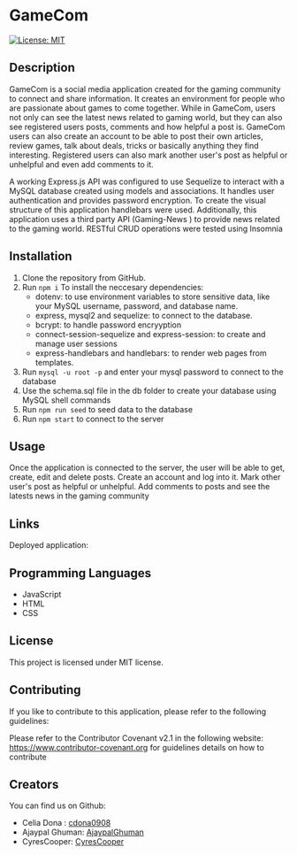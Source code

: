 # GameCom

[![License: MIT](https://img.shields.io/badge/License-MIT-yellow.svg)](https://opensource.org/licenses/MIT)

## Description

GameCom is a social media application created for the gaming community to connect and share information. It creates an environment for people who are passionate about games to come together. While in GameCom, users not only can see the latest news related to gaming world, but they can also see registered users posts, comments and how helpful a post is.
GameCom users can also create an account to be able to post their own articles, review games, talk about deals, tricks or basically anything they find interesting. Registered users can also mark another user's post as helpful or unhelpful and even add comments to it.

A working Express.js API was configured to use Sequelize to interact with a MySQL database created using models and associations. It handles user authentication and provides password encryption. To create the visual structure of this application handlebars were used. Additionally, this application uses a third party API (Gaming-News ) to provide news related to the gaming world. RESTful CRUD operations were tested using Insomnia


## Installation

1. Clone the repository from GitHub. 
2. Run `npm i`  To install the neccesary dependencies:
   - dotenv: to use environment variables to store sensitive data, like your MySQL username, password, and database name.
   - express, mysql2 and sequelize: to connect to the database.
   - bcrypt: to handle password encryyption
   - connect-session-sequelize and express-session: to create and manage user sessions
   - express-handlebars and handlebars: to render web pages from templates.
3. Run `mysql -u root -p` and enter your mysql password to connect to the database
4. Use the schema.sql file in the db folder to create your database using MySQL shell commands
5. Run `npm run seed` to seed data to the database
6. Run `npm start` to connect to the server 

## Usage  

Once the application is connected to the server, the user will be able to get, create, edit and delete posts. Create an account and log into it. Mark other user's post as helpful or unhelpful. Add comments to posts and see the latests news in the gaming community

## Links

Deployed application:



## Programming Languages

  * JavaScript
  * HTML
  * CSS

## License

  This project is licensed under MIT license. 

## Contributing
  
  If you like to contribute to this application, please refer to the following guidelines:

  Please refer to the Contributor Covenant v2.1 in the following  website: https://www.contributor-covenant.org for guidelines details on how to contribute

## Creators

You can find us on Github:

* Celia Dona : [cdona0908](https://github.com/cdona0908) <br>
* Ajaypal Ghuman: [AjaypalGhuman](https://github.com/AjaypalGhuman) <br>
* CyresCooper: [CyresCooper](https://github.com/CyresCooper) <br>

